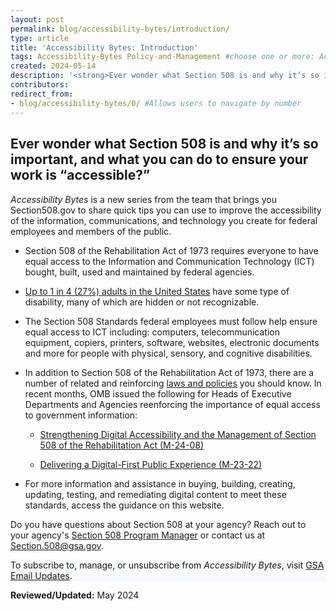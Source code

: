 ```yaml
---
layout: post
permalink: blog/accessibility-bytes/introduction/
type: article
title: 'Accessibility Bytes: Introduction'
tags: Accessibility-Bytes Policy-and-Management #choose one or more: Accessibility-Bytes, Acquisition, Content-Creation, Design-and-Develop, Events, Policy-and-Management, Testing 
created: 2024-05-14
description: '<strong>Ever wonder what Section 508 is and why it’s so important? Or what you can do to ensure your work is “accessible?”</strong><p><em>Accessibility Bytes</em> is a new series from the team that brings you Section508.gov to share quick tips you can use to improve the accessibility of the information, communications, and technology you create for federal employees and members of the public.'
contributors: 
redirect_from:
- blog/accessibility-bytes/0/ #Allows users to navigate by number
---
```

<h2 style="line-height:1.2;">Ever wonder what Section 508 is and why it’s so important, and what you can do to ensure your work is “accessible?”</h2>

*Accessibility Bytes* is a new series from the team that brings you Section508.gov to share quick tips you can use to improve the accessibility of the information, communications, and technology you create for federal employees and members of the public.

-   Section 508 of the Rehabilitation Act of 1973 requires everyone to have equal access to the Information and Communication Technology (ICT) bought, built, used and maintained by federal agencies.

-   <a href="https://www.cdc.gov/ncbddd/disabilityandhealth/infographic-disability-impacts-all.html" target="_blank" class="usa-link--external">Up to 1 in 4 (27%) adults in the United States</a> have some type of disability, many of which are hidden or not recognizable.

-   The Section 508 Standards federal employees must follow help ensure equal access to ICT including: computers, telecommunication equipment, copiers, printers, software, websites, electronic documents and more for people with physical, sensory, and cognitive disabilities.

-   In addition to Section 508 of the Rehabilitation Act of 1973, there are a number of related and reinforcing [laws and policies]({{site.baseurl}}/manage/laws-and-policies/) you should know. In recent months, OMB issued the following for Heads of Executive Departments and Agencies reenforcing the importance of equal access to government information:

    -   <a href="https://www.whitehouse.gov/omb/management/ofcio/m-24-08-strengthening-digital-accessibility-and-the-management-of-section-508-of-the-rehabilitation-act/" target="_blank" class="usa-link--external text-top">Strengthening Digital Accessibility and the Management of Section 508 of the Rehabilitation Act (M-24-08)</a>

    -   <a href="https://www.whitehouse.gov/omb/management/ofcio/delivering-a-digital-first-public-experience/" target="_blank" class="usa-link--external">Delivering a Digital-First Public Experience (M-23-22)</a>

-   For more information and assistance in buying, building, creating, updating, testing, and remediating digital content to meet these standards, access the guidance on this website. 

Do you have questions about Section 508 at your agency? Reach out to your agency's [Section 508 Program Manager]({{site.baseurl}}/tools/program-manager-listing/) or contact us at <Section.508@gsa.gov>.

<div class="border-base radius-lg border-1px padding-1" style="width: 100%; background-color: #f5f9fc;">
To subscribe to, manage, or unsubscribe from <em>Accessibility Bytes</em>, visit <a href="https://public.govdelivery.com/accounts/USGSA/subscriber/new?topic_id=USGSA_1324" target="_blank" class="usa-link--external">GSA Email Updates</a>.
</div>

**Reviewed/Updated:** May 2024